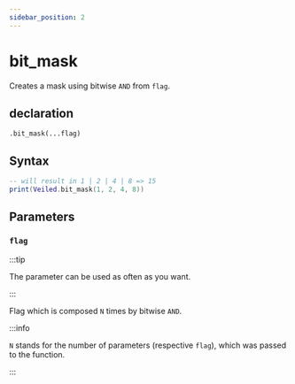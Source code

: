 ```yaml
---
sidebar_position: 2
---
```


# bit_mask

Creates a mask using bitwise `AND` from `flag`.

## declaration

`.bit_mask(...flag)`

## Syntax

```lua
-- will result in 1 | 2 | 4 | 8 => 15
print(Veiled.bit_mask(1, 2, 4, 8))
```

## Parameters

### `flag`

:::tip

The parameter can be used as often as you want.

:::

Flag which is composed `N` times by bitwise `AND`.

:::info

`N` stands for the number of parameters (respective `flag`), which was passed to the function.

:::
